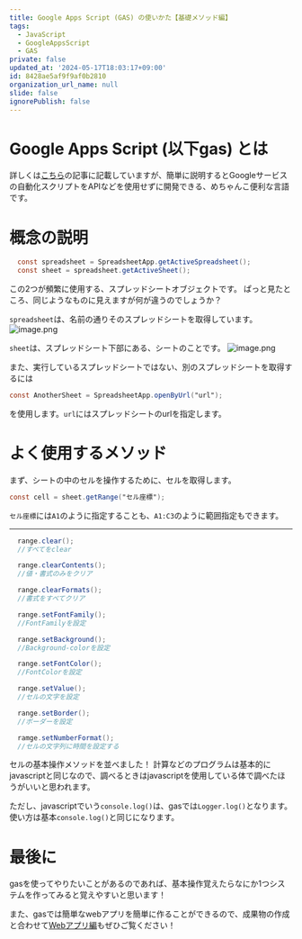 ```yaml
---
title: Google Apps Script (GAS) の使いかた【基礎メソッド編】
tags:
  - JavaScript
  - GoogleAppsScript
  - GAS
private: false
updated_at: '2024-05-17T18:03:17+09:00'
id: 8428ae5af9f9af0b2810
organization_url_name: null
slide: false
ignorePublish: false
---
```

# Google Apps Script (以下gas) とは
詳しくは[こちら](https://qiita.com/tacopic-007/items/05fff88270f9eb59e826)の記事に記載していますが、簡単に説明するとGoogleサービスの自動化スクリプトをAPIなどを使用せずに開発できる、めちゃんこ便利な言語です。

# 概念の説明
```js:コード.gs
  const spreadsheet = SpreadsheetApp.getActiveSpreadsheet();
  const sheet = spreadsheet.getActiveSheet();
```
この2つが頻繁に使用する、スプレッドシートオブジェクトです。
ぱっと見たところ、同じようなものに見えますが何が違うのでしょうか？

`spreadsheet`は、名前の通りそのスプレッドシートを取得しています。
![image.png](https://qiita-image-store.s3.ap-northeast-1.amazonaws.com/0/3714044/cc96cbf4-5dcf-0ee8-65b5-f0b803522b6e.png)

`sheet`は、スプレッドシート下部にある、シートのことです。
![image.png](https://qiita-image-store.s3.ap-northeast-1.amazonaws.com/0/3714044/fb7d1603-4f16-3baf-19dd-76443abfb17e.png)

また、実行しているスプレッドシートではない、別のスプレッドシートを取得するには
```js:コード.gs
const AnotherSheet = SpreadsheetApp.openByUrl("url");
```
を使用します。`url`にはスプレッドシートのurlを指定します。


# よく使用するメソッド
まず、シートの中のセルを操作するために、セルを取得します。
```js:コード.gs
const cell = sheet.getRange("セル座標");
```
`セル座標`には`A1`のように指定することも、`A1:C3`のように範囲指定もできます。
<hr>

```js:コード.gs
  range.clear();
  //すべてをclear

  range.clearContents();
  //値・書式のみをクリア

  range.clearFormats();
  //書式をすべてクリア

  range.setFontFamily();
  //FontFamilyを設定

  range.setBackground();
  //Background-colorを設定

  range.setFontColor();
  //FontColorを設定

  range.setValue();
  //セルの文字を設定

  range.setBorder();
  //ボーダーを設定

  ramge.setNumberFormat();
  //セルの文字列に時間を設定する
```
セルの基本操作メソッドを並べました！
計算などのプログラムは基本的にjavascriptと同じなので、調べるときはjavascriptを使用している体で調べたほうがいいと思われます。

ただし、javascriptでいう`console.log()`は、gasでは`Logger.log()`となります。
使い方は基本`console.log()`と同じになります。

# 最後に
gasを使ってやりたいことがあるのであれば、基本操作覚えたらなにか1つシステムを作ってみると覚えやすいと思います！

また、gasでは簡単なwebアプリを簡単に作ることができるので、成果物の作成と合わせて[Webアプリ編](https://qiita.com/minoru_kinugasa/items/a6930f66bb1d048305ce)もぜひご覧ください！
